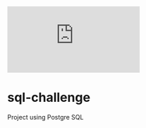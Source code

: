 ![PostgreSQL_PythonAlchemy.pdf](https://github.com/Yazz-01/sql-challenge/files/6527354/PostgreSQL_PythonAlchemy.pdf)
# sql-challenge
Project using Postgre SQL

